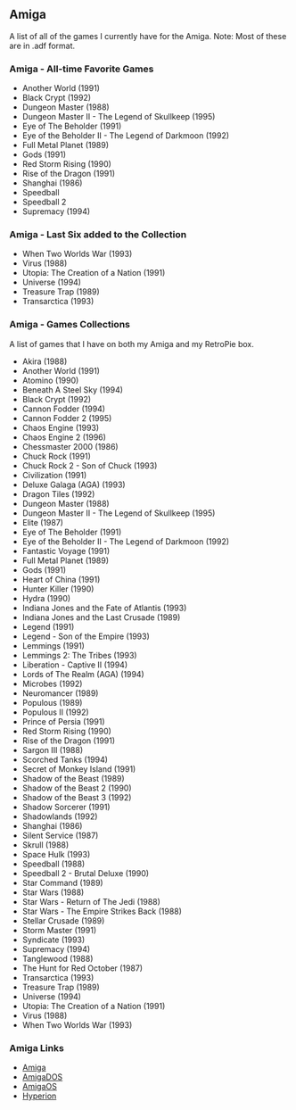 ## Amiga

A list of all of the games I currently have for the Amiga. Note: Most of these are in .adf format.

### Amiga - All-time Favorite Games

- Another World (1991)
- Black Crypt (1992)
- Dungeon Master (1988)
- Dungeon Master II - The Legend of Skullkeep (1995)
- Eye of The Beholder (1991)
- Eye of the Beholder II - The Legend of Darkmoon (1992)
- Full Metal Planet (1989)
- Gods (1991)
- Red Storm Rising (1990)
- Rise of the Dragon (1991)
- Shanghai (1986)
- Speedball
- Speedball 2
- Supremacy (1994)

### Amiga - Last Six added to the Collection

- When Two Worlds War (1993)
- Virus (1988)
- Utopia: The Creation of a Nation (1991)
- Universe (1994)
- Treasure Trap (1989)
- Transarctica (1993)

### Amiga - Games Collections

A list of games that I have on both my Amiga and my RetroPie box.

- Akira (1988)
- Another World (1991)
- Atomino (1990)
- Beneath A Steel Sky (1994)
- Black Crypt (1992)
- Cannon Fodder (1994)
- Cannon Fodder 2 (1995)
- Chaos Engine (1993)
- Chaos Engine 2 (1996)
- Chessmaster 2000 (1986)
- Chuck Rock (1991)
- Chuck Rock 2 - Son of Chuck (1993)
- Civilization (1991)
- Deluxe Galaga (AGA) (1993)
- Dragon Tiles (1992)
- Dungeon Master (1988)
- Dungeon Master II - The Legend of Skullkeep (1995)
- Elite (1987)
- Eye of The Beholder (1991)
- Eye of the Beholder II - The Legend of Darkmoon (1992)
- Fantastic Voyage (1991)
- Full Metal Planet (1989)
- Gods (1991)
- Heart of China (1991)
- Hunter Killer (1990)
- Hydra (1990)
- Indiana Jones and the Fate of Atlantis (1993)
- Indiana Jones and the Last Crusade (1989)
- Legend (1991)
- Legend - Son of the Empire (1993)
- Lemmings (1991)
- Lemmings 2: The Tribes (1993)
- Liberation - Captive II (1994)
- Lords of The Realm (AGA) (1994)
- Microbes (1992)
- Neuromancer (1989)
- Populous (1989)
- Populous II (1992)
- Prince of Persia (1991)
- Red Storm Rising (1990)
- Rise of the Dragon (1991)
- Sargon III (1988)
- Scorched Tanks (1994)
- Secret of Monkey Island (1991)
- Shadow of the Beast (1989)
- Shadow of the Beast 2 (1990)
- Shadow of the Beast 3 (1992)
- Shadow Sorcerer (1991)
- Shadowlands (1992)
- Shanghai (1986)
- Silent Service (1987)
- Skrull (1988)
- Space Hulk (1993)
- Speedball (1988)
- Speedball 2 - Brutal Deluxe (1990)
- Star Command (1989)
- Star Wars (1988)
- Star Wars - Return of The Jedi (1988)
- Star Wars - The Empire Strikes Back (1988)
- Stellar Crusade (1989)
- Storm Master (1991)
- Syndicate (1993)
- Supremacy (1994)
- Tanglewood (1988)
- The Hunt for Red October (1987)
- Transarctica (1993)
- Treasure Trap (1989)
- Universe (1994)
- Utopia: The Creation of a Nation (1991)
- Virus (1988)
- When Two Worlds War (1993)

### Amiga Links

- [Amiga](https://en.wikipedia.org/wiki/Amiga)
- [AmigaDOS](https://en.wikipedia.org/wiki/AmigaDOS)
- [AmigaOS](https://en.wikipedia.org/wiki/AmigaOS)
- [Hyperion](https://en.wikipedia.org/wiki/Hyperion_Entertainment)

